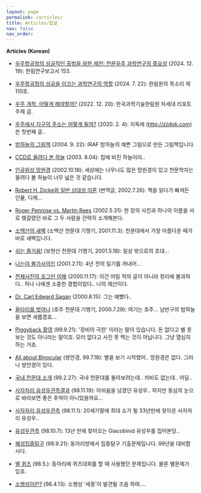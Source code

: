 ```yaml
---
layout: page
permalink: /articles/
title: Articles/잡글
nav: false
nav_order: 
---
```


**Articles (Korean)**

* [우주항공청의 성공적인 출범을 위한 제안: 천문우주 과학연구의 중요성](https://kast.or.kr/kr/space/publication_renewal.php?bbs_data=aWR4PTIyOTEyJnN0YXJ0UGFnZT0wJmxpc3RObz0zJnRhYmxlPWNzX2Jic19kYXRhJmNvZGU9bW9rJnNlYXJjaF9pdGVtPTEmc2VhcmNoX29yZGVyPeyasOyjvA==||&bgu=view&cate=) (2024. 12. 19): 한림연구보고서 153.

* [우주항공청의 성공을 이끄는 과학연구의 역할](https://kast.or.kr/kr/space/publication_renewal.php?bbs_data=aWR4PTIxOTE1JnN0YXJ0UGFnZT0wJmxpc3RObz05OCZ0YWJsZT1jc19iYnNfZGF0YSZjb2RlPW1vayZzZWFyY2hfaXRlbT0mc2VhcmNoX29yZGVyPQ==||&bgu=view&cate=2) (2024. 7. 22): 한림원의 목소리 제110호.

* [우주 개척, 어떻게 해야할까?](http://tinyurl.com/2skvjunk) (2022. 12. 20): 한국과학기술한림원 차세대 리포트 주제 글.

* [우주에서 지구의 주소는 어떻게 될까?](http://astro.snu.ac.kr/~hhwang/Ziidok_CosmicAddress.pdf) (2020. 2. 4): 지독에 (http://ziidok.com) 쓴 첫번째 글..

* [밤하늘의 그림책](http://astro.kias.re.kr/%7Ehshwang/morphology/morphology.htm) (2004. 9. 22): IRAF 밤하늘의 예쁜 그림으로 만든 그림책입니다.

* [CCD로 올려다 본 하늘](http://astro.kias.re.kr/%7Ehshwang/ccd.html) (2003. 8.04): 칩에 비친 하늘이라..

* [인공위성 망원경](http://astro.kias.re.kr/%7Ehshwang/satellite.htm) (2002.10.18): 세상에는 너무나도 많은 망원경이 있고 천문학자는 올려다 볼 하늘이 너무 넓은 것 같습니다.

* [Robert H. Dicke와 일반 상대성 이론](http://astro.kias.re.kr/%7Ehshwang/dicke_relativity.htm) (번역글, 2002.7.26): 책을 읽다가 빠져든 인물, 디케...

* [Roger Penrose vs. Martin Rees](http://astro.kias.re.kr/%7Ehshwang/penrose_rees.htm) (2002.5.31): 한 장의 사진과 하나의 이름을 서로 헷갈렸던 바로 그 두 사람을 간략히 소개해본다.

* [소백산의 새벽](http://astro.kias.re.kr/%7Ehshwang/trip_soao.htm) (소백산 천문대 기행기, 2001.11.3): 천문대에서 가장 아름다운 때가 바로 새벽입니다.

* [쉬는 즐거움!](http://astro.kias.re.kr/%7Ehshwang/trip_boao.htm) (보현산 천문대 기행기, 2001.5.18): 일상 밖으로의 초대...

* [나는야 불가사의!!!](http://astro.kias.re.kr/%7Ehshwang/tidal.htm) (2001.2.11): 4년 전의 일기를 꺼내어...

* [천체사진의 조그만 이해](http://astro.kias.re.kr/%7Ehshwang/aphto.htm) (2000.11.17): 이건 어릴 적의 글이 아니라 정리에 불과하다.. 허나 나에겐 소중한 경험이었다.. 나의 재산이다.

* [Dr. Carl Edward Sagan](http://astro.kias.re.kr/%7Ehshwang/carl.htm) (2000.8.15): 그는 예뻤다..

* [울타리를 벗어나](http://astro.kias.re.kr/%7Ehshwang/auobservatory.htm) (호주 천문대 기행기, 2000.7.29): 여기는 호주... 남반구의 밤하늘을 보면 새롭겠죠...

* [Piggyback 촬영](http://astro.kias.re.kr/%7Ehshwang/piggyback.htm) (99.9.21): '장비의 극한' 이라는 말이 있습니다. 돈 없다고 별 못 보는 것도 아니라는 말이죠. 모터 없다고 사진 못 찍는 것이 아닙니다. 그냥 열심히 하는 거죠.

* [All about Binocular](http://astro.kias.re.kr/%7Ehshwang/binocular.htm) (쌍안경, 99.7.18): 별을 보기 시작했어.. 망원경은 없다. 그러나 쌍안경이 있다.

* [국내 천문대 소개](http://astro.kias.re.kr/%7Ehshwang/domestic_obs.html) (99.2.27): 국내 천문대를 돌아보려는데.. 차비도 없는데.. 어딜..

* [사자자리 유성우관측결과](http://astro.kias.re.kr/%7Ehshwang/result.htm) (98.11.19): 아쉬움을 남겼던 유성우.. 하지만 동심의 눈으로 바라보면 좋은 추억이 아니었을까요...

* [사자자리 유성우관측](http://astro.kias.re.kr/%7Ehshwang/leo.htm) (98.11.1): 20세기말에 최대 쇼가 될 33년만에 찾아온 사자자리 유성우..

* [유성우관측](http://astro.kias.re.kr/%7Ehshwang/meteor_shower.htm) (98.10.7): 13년 만에 찾아오는 Giacobinid 유성우를 집어본당..

* [혜성집중탐구](http://astro.kias.re.kr/%7Ehshwang/focus.htm) (98.9.21): 동아리방에서 집중탐구 기출문제입니다. 99년을 대비합시다.

* [별 퀴즈](http://astro.kias.re.kr/%7Ehshwang/quiz.htm) (98.5.): 동아리에 퀴즈대회를 할 때 사용했던 문제입니다. 물론 별문제가 있죠.

* [소행성이란?](http://astro.kias.re.kr/%7Ehshwang/asteroid.htm) (98.4.13): 소행성 '세종'이 발견될 즈음 하여....

